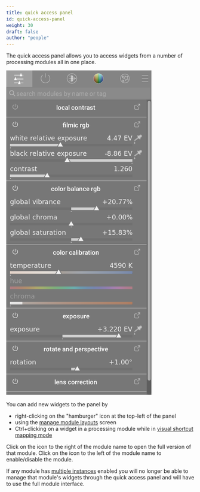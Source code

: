 ```yaml
---
title: quick access panel
id: quick-access-panel
weight: 30
draft: false
author: "people"
---
```


The quick access panel allows you to access widgets from a number of processing modules all in one place.

![quick-access-panel](./quick-access-panel/quick-access-panel.png#w33)

You can add new widgets to the panel by 

- right-clicking on the "hamburger" icon at the top-left of the panel
- using the [manage module layouts](./manage-module-layouts.md) screen
- Ctrl+clicking on a widget in a processing module while in [visual shortcut mapping mode](../../preferences-settings/shortcuts.md#visual-shortcut-mapping)

Click on the icon to the right of the module name to open the full version of that module. Click on the icon to the left of the module name to enable/disable the module.

If any module has [multiple instances](../processing-modules/multiple-instances.md) enabled you will no longer be able to manage that module's widgets through the quick access panel and will have to use the full module interface.
